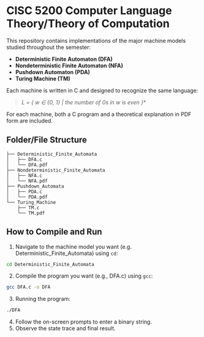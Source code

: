 # CISC 5200 Computer Language Theory/Theory of Computation

This repository contains implementations of the major machine models studied throughout the semester:

- **Deterministic Finite Automaton (DFA)**
- **Nondeterministic Finite Automaton (NFA)**
- **Pushdown Automaton (PDA)**
- **Turing Machine (TM)**

Each machine is written in C and designed to recognize the same language:

> **L = { w ∈ {0, 1}* | the number of 0s in w is even }**

For each machine, both a C program and a theoretical explanation in PDF form are included.

## Folder/File Structure

```plaintext
├── Deterministic_Finite_Automata
│   ├── DFA.c
│   └── DFA.pdf
├── Nondeterministic_Finite_Automata
│   ├── NFA.c
│   └── NFA.pdf
├── Pushdown_Automata
│   ├── PDA.c
│   └── PDA.pdf
└── Turing_Machine
    ├── TM.c
    └── TM.pdf
```

## How to Compile and Run

1. Navigate to the machine model you want (e.g. Deterministic_Finite_Automata) using `cd`:
  ```bash
  cd Deterministic_Finite_Automata
  ```
2. Compile the program you want (e.g., DFA.c) using `gcc`:
  ```bash
  gcc DFA.c -o DFA
  ```
3. Running the program:
  ```bash
  ./DFA
  ```
4. Follow the on-screen prompts to enter a binary string.
5. Observe the state trace and final result.
